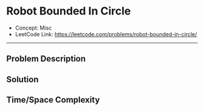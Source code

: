 # Robot Bounded In Circle

- Concept: Misc
- LeetCode Link: https://leetcode.com/problems/robot-bounded-in-circle/

---

## Problem Description

## Solution

## Time/Space Complexity

